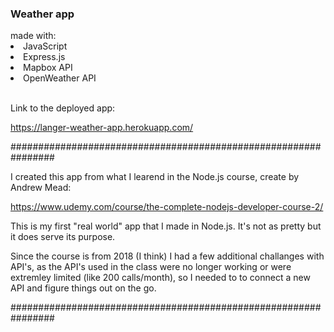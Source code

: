   <h3> Weather app </h3> made with:

  <li>JavaScript</li>
  <li>Express.js</li>
  <li>Mapbox API</li>
  <li>OpenWeather API</li> <br>

  <p> Link to the deployed app: </p>
  
  https://langer-weather-app.herokuapp.com/




################################################################



 <p> I created this app from what I learend in the Node.js course, create by Andrew Mead: </p>
 
https://www.udemy.com/course/the-complete-nodejs-developer-course-2/ 


<p> This is my first "real world" app that I made in Node.js. It's not as pretty but it does serve its purpose. </p>
<p> Since the course is from 2018 (I think) I had a few additional challanges with API's, as the API's used in the class were no longer working or were       extremley limited (like 200 calls/month), so I needed to to connect a new API and figure things out on the go. </p>



################################################################



